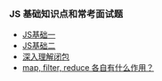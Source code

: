### JS 基础知识点和常考面试题
- [JS基础一](https://github.com/zeroone001/blogs/blob/master/BaseJS/index1.js)
- [JS基础二](https://github.com/zeroone001/blogs/blob/master/BaseJS/index2.js)
- [深入理解闭包](https://github.com/zeroone001/blogs/blob/master/BaseJS/bibao.md)
- [map, filter, reduce 各自有什么作用？](https://github.com/zeroone001/blogs/blob/master/BaseJS/arr-es6.js)


